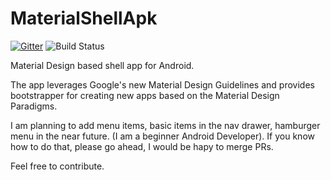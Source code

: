 MaterialShellApk
================

[![Gitter](https://badges.gitter.im/Join%20Chat.svg)](https://gitter.im/kalehv/MaterialShellApk?utm_source=badge&utm_medium=badge&utm_campaign=pr-badge&utm_content=badge)
![Build Status](https://travis-ci.org/kalehv/MaterialShellApk.svg)

Material Design based shell app for Android.

The app leverages Google's new Material Design Guidelines and provides bootstrapper for creating new apps based on the Material Design Paradigms.

I am planning to add menu items, basic items in the nav drawer, hamburger menu in the near future. (I am a beginner Android Developer). If you know how to do that, please go ahead, I would be hapy to merge PRs.

Feel free to contribute.
